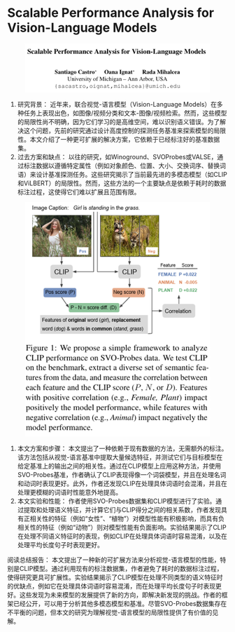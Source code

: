 # Scalable Performance Analysis for Vision-Language Models

<figure><img src="../.gitbook/assets/image (5) (1) (1) (1) (1) (1) (1) (1) (1) (1) (1) (1) (1) (1) (1) (1) (1) (1) (1) (1) (1) (1) (1) (1) (1) (1) (1) (1) (1) (1) (1) (1) (1) (1) (1) (1) (1) (1) (1).png" alt=""><figcaption></figcaption></figure>

1. 研究背景： 近年来，联合视觉-语言模型（Vision-Language Models）在多种任务上表现出色，如图像/视频分类和文本-图像/视频检索。然而，这些模型的局限性尚不明确，因为它们学习的是高维空间，难以识别语义错误。为了解决这个问题，先前的研究通过设计高度控制的探测任务基准来探索模型的局限性。本文介绍了一种更可扩展的解决方案，它依赖于已经标注好的基准数据集。
2. 过去方案和缺点： 以往的研究，如Winoground、SVOProbes或VALSE，通过标注数据以遵循特定属性（例如对象颜色、位置、大小、交换词序、替换词语）来设计基准探测任务。这些研究揭示了当前最先进的多模态模型（如CLIP和ViLBERT）的局限性。然而，这些方法的一个主要缺点是依赖于耗时的数据标注过程，这使得它们难以扩展且范围有限。

<figure><img src="../.gitbook/assets/image (7) (1) (1) (1) (1) (1) (1) (1) (1) (1) (1) (1) (1) (1) (1) (1) (1) (1) (1) (1) (1) (1) (1) (1) (1) (1) (1) (1) (1) (1) (1) (1) (1) (1) (1).png" alt=""><figcaption></figcaption></figure>

1. 本文方案和步骤： 本文提出了一种依赖于现有数据的方法，无需额外的标注。该方法包括从视觉-语言基准中提取大量候选特征，并测试它们与目标模型在给定基准上的输出之间的相关性。通过在CLIP模型上应用这种方法，并使用SVO-Probes基准，作者确认了CLIP表现得像一个词袋模型，并且在处理名词和动词时表现更好。此外，作者还发现CLIP在处理具体词语时会混淆，并且在处理更模糊的词语时性能意外地提高。
2. 本文实验和性能： 作者使用SVO-Probes数据集和CLIP模型进行了实验。通过提取和处理语义特征，并计算它们与CLIP得分之间的相关系数，作者发现具有正相关性的特征（例如“女性”、“植物”）对模型性能有积极影响，而具有负相关性的特征（例如“动物”）则对模型性能有负面影响。实验结果揭示了CLIP在处理不同语义特征时的表现，例如CLIP在处理具体词语时容易混淆，以及在处理平均长度句子时表现更好。

阅读总结报告： 本文提出了一种新的可扩展方法来分析视觉-语言模型的性能，特别是CLIP模型。通过利用现有的标注数据集，作者避免了耗时的数据标注过程，使得研究更具可扩展性。实验结果揭示了CLIP模型在处理不同类型的语义特征时的优缺点，例如它在处理具体词语时容易混淆，而在处理平均长度句子时表现更好。这些发现为未来模型的发展提供了新的方向，即解决新发现的挑战。作者的框架已经公开，可以用于分析其他多模态模型和基准。尽管SVO-Probes数据集存在不平衡的问题，但本文的研究为理解视觉-语言模型的局限性提供了有价值的见解。
